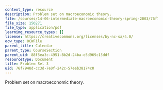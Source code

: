 ```yaml
---
content_type: resource
description: Problem set on macroeconomic theory.
file: /courses/14-06-intermediate-macroeconomic-theory-spring-2003/76f7948dcc3d7e0f242c57eeb38174c0_ps3.pdf
file_size: 150271
file_type: application/pdf
learning_resource_types: []
license: https://creativecommons.org/licenses/by-nc-sa/4.0/
ocw_type: OCWFile
parent_title: Calendar
parent_type: CourseSection
parent_uid: 88f5ea3c-4951-8b2d-24ba-c5d969c15ddf
resourcetype: Document
title: Problem Set 3
uid: 76f7948d-cc3d-7e0f-242c-57eeb38174c0
---
```

Problem set on macroeconomic theory.